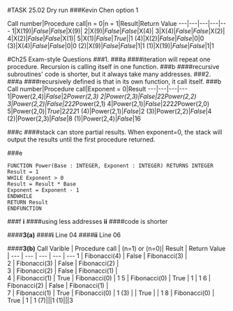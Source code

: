 #TASK 25.02 Dry run
###Kevin Chen option 1

Call number|Procedure call|n = 0|n = 1|Result|Return Value
---|---|---|---|---
1|X(19)|*False*|*False*|X(9)|
2|X(9)|*False*|*False*|X(4)|
3|X(4)|*False*|*False*|X(2)|
4|X(2)|*False*|*False*|X(1)|
5|X(1)|*False*|*True*||1
(4)|X(2)|*False*|*False*|0|0
(3)|X(4)|*False*|*False*|0|0
(2)|X(9)|*False*|*False*|1|1
(1)|X(19)|*False*|*False*|1|1

#Ch25 Exam-style Questions
###1. 
###a
####iteration will repeat one procedure. Recursion is calling itself in one function.
###b
####recursive subroutines' code is shorter, but it always take many addresses.
###2.
###a
####recursively defined is that in its own function, it call itself.
###b
Call number|Procedure call|Exponent = 0|Result
---|---|---|---
1|Power(2,4)|*False*|2*Power(2,3)
2|Power(2,3)|*False*|2*2*Power(2,2)
3|Power(2,2)|*False*|2*2*2*Power(2,1)
4|Power(2,1)|*False*|2*2*2*2*Power(2,0)
5|Power(2,0)|*True*|2*2*2*2*1
(4)|Power(2,1)|*False*|2
(3)|Power(2,2)|*False*|4
(2)|Power(2,3)|*False*|8
(1)|Power(2,4)|*False*|16

###c
####stack can store partial results. When exponent=0, the stack will output the results until the first procedure returned.

###e
```pseudocode
FUNCTION Power(Base : INTEGER, Exponent : INTEGER) RETURNS INTEGER
Result = 1
WHILE Exponent > 0
Result = Result * Base
Exponent = Exponent - 1 
ENDWHILE
RETURN Result
ENDFUNCTION
```
###f
**i**
####using less addresses
**ii**
####code is shorter 

####**3(a)**
####**i**  Line 04
####**ii**  Line 06

####**3(b)**
Call Varible | Procedure call | (n=1) or (n=0)| Result | Return Value |
--- | --- | --- | --- | ---
1 | Fibonacci(4) | False | Fibonacci(3) |  
2 | Fibonacci(3) | False | Fibonacci(2) |  
3 | Fibonacci(2) | False | Fibonacci(1) |  
4 | Fibonacci(1) | True | Fibonacci(0) | 1
5 | Fibonacci(0) | True | 1 | 1
6 | Fibonacci(2) | False | Fibonacci(1) |  
7 | Fibonacci(1) | True | Fibonacci(0) | 1
(3) |  | True |  | 1
8 | Fibonacci(0) | True | 1 | 1
(7)|||1
(1)|||3
